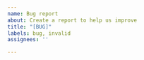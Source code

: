 ```yaml
---
name: Bug report
about: Create a report to help us improve
title: "[BUG]"
labels: bug, invalid
assignees: ''

---
```



